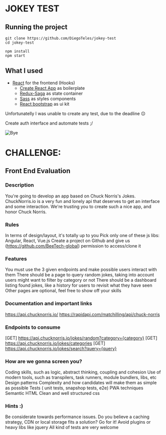 # JOKEY TEST


## Running the project

```
git clone https://github.com/DiegoTeles/jokey-test
cd jokey-test

npm install 
npm start
```

## What I used

- [React](https://reactjs.org/) for the frontend (Hooks)
  - [Create React App](https://github.com/facebook/create-react-app) as boilerplate
  - [Redux-Saga](https://redux-saga.js.org/) as state container
  - [Sass](https://sass-lang.com/) as styles components
  - [React bootstrap](https://react-bootstrap.github.io/) as ui kit


Unfortunatelly I was unable to create any test, due to the deadline 😔

Create auth interface and automate tests ;/

![Bye](https://encrypted-tbn0.gstatic.com/images?q=tbn:ANd9GcQY0fIB6QRIDTvzDMjB6yAM0Y5oVh3DVxB2w8Ahh2Kk4dJdjaTskw)


# CHALLENGE:

## Front End Evaluation

### Description
You're going to develop an app based on Chuck Norris's Jokes.
ChuckNorris.io is a very fun and lonely api that deserves to get an interface and some interaction. We're trusting you to create such a nice app, and honor Chuck Norris.

### Rules
In terms of design/layout, it's totally up to you
Pick only one of these js libs: Angular, React, Vue.js
Create a project on Github and give us (https://github.com/BeeTech-global) permission to access/clone it

### Features
You must use the 3 given endpoints and make possible users interact with them
There should be a page to query random jokes, taking into account users might want to filter by category or not
There should be a dashboard listing found jokes, like a history for users to revisit what they have seen
Other pages are optional, feel free to show off your skills

### Documentation and important links
https://api.chucknorris.io/
https://rapidapi.com/matchilling/api/chuck-norris

### Endpoints to consume
[GET] https://api.chucknorris.io/jokes/random?category={category}
[GET] https://api.chucknorris.io/jokes/categories
[GET] https://api.chucknorris.io/jokes/search?query={query}

### How are we gonna screen you?
Coding skills, such as logic, abstract thinking, coupling and cohesion
Use of modern tools, such as transpilers, task runners, module bundlers, libs, etc
Design patterns
Complexity and how candidates will make them as simple as possible
Tests ( unit tests, snapshop tests, e2e)
PWA techniques
Semantic HTML
Clean and well structured css

### Hints :)
Be considerate towards performance issues. Do you believe a caching strategy, CDN or local storage fits a solution? Go for it!
Avoid plugins or heavy libs like jquery
All kind of tests are very welcome
